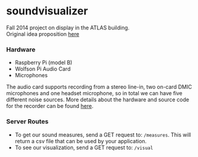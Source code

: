 soundvisualizer
===============
Fall 2014 project on display in the ATLAS building. <br>
Original idea proposition [here](https://github.com/dawsonbotsford/project_proposal)


### Hardware
* Raspberry Pi (model B)
* Wolfson Pi Audio Card
* Microphones

The audio card supports recording from a stereo line-in, two on-card DMIC microphones and one headset microphone, so in total we can have five different noise sources. More details about the hardware and source code for the recorder can be found [here](/noiserecorder).

### Server Routes

* To get our sound measures, send a GET request to: ```/measures```. This will return a csv file that can be used by your application.
* To see our visualization, send a GET request to: ```/visual```

